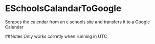 # ESchoolsCalandarToGoogle
Scrapes the calendar from an e schools site and transfers it to a Google Calendar 

##Notes
Only works corretly when running in UTC